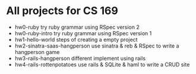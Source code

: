 # All projects for CS 169

- hw0-ruby
  try ruby grammar using RSpec version 2
- hw0-ruby-intro
  try ruby grammar using RSpec version 1
- hw1-hello-world
  steps of creating a empty project
- hw2-sinatra-saas-hangperson
  use sinatra & reb & RSpec to write a hangperson game
- hw3-rails-hangperson
  different implement using rails
- hw4-rails-rottenpotatoes
  use rails & SQLite & haml to write a CRUD site